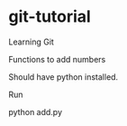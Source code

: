 # git-tutorial
Learning Git

Functions to add numbers

Should have python installed.

Run 

  python add.py
